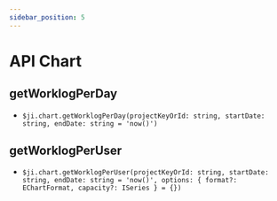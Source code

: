 ```yaml
---
sidebar_position: 5
---
```

# API Chart

## getWorklogPerDay
- `$ji.chart.getWorklogPerDay(projectKeyOrId: string, startDate: string, endDate: string = 'now()')`


## getWorklogPerUser
- `$ji.chart.getWorklogPerUser(projectKeyOrId: string, startDate: string, endDate: string = 'now()', options: { format?: EChartFormat, capacity?: ISeries } = {})`

